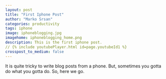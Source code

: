 ```yaml
---
layout: post
title: "First Iphone Post"
author: "Marko Srsan"
categories: productivity
tags: iphone
image: iphoneblogging.jpg
imagehome: iphoneblogging_home.png
description: This is the first iphone post.
// {% include youtubePlayer.html id=page.youtubeId1 %}
crosspost_to_medium: false
---
```

It is quite tricky to write blog posts from a phone. But, sometimes you gotta do what you gotta do. So, here we go.



